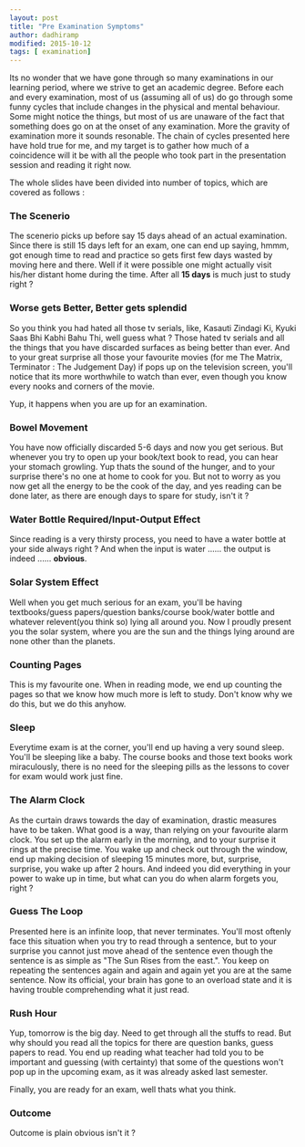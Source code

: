 ```yaml
---
layout: post
title: "Pre Examination Symptoms"
author: dadhiramp
modified: 2015-10-12
tags: [ examination]
---
```


Its no wonder that we have gone through so many examinations in our learning period, where we strive to get an academic degree. Before each and every examination, most of us (assuming all of us) do go through some funny cycles that include changes in the physical and mental behaviour. Some might notice the things, but most of us are unaware of the fact that something does go on at the onset of any examination. More the gravity of examination more it sounds resonable. The chain of cycles presented here have hold true for me, and my target is to gather how much of a coincidence will it be with all the people who took part in the presentation session and reading it right now.

<!--more-->

<script async class="speakerdeck-embed" data-id="884230903fd94a389eb2a9c431d95f84" data-ratio="1.33333333333333" src="//speakerdeck.com/assets/embed.js"></script>	

The whole slides have been divided into number of topics, which are covered as follows : 


### The Scenerio

The scenerio picks up before say 15 days ahead of an actual examination. Since there is still 15 days left for an exam, one can end up saying, hmmm, got enough time to read and practice so gets first few days wasted by moving here and there. Well if it were possible one might actually visit his/her distant home during the time. After all **15 days** is much just to study right ? 

### Worse gets Better, Better gets splendid

So you think you had hated all those tv serials, like, Kasauti Zindagi Ki, Kyuki Saas Bhi Kabhi Bahu Thi, well guess what ? Those hated tv serials and all the things that you have discarded surfaces as being better than ever. And to your great surprise all those your favourite movies (for me The Matrix, Terminator : The Judgement Day) if pops up on the television screen, you'll notice that its more worthwhile to watch than ever, even though you know every nooks and corners of the movie. 

Yup, it happens when you are up for an examination.

### Bowel Movement

You have now officially discarded 5-6 days and now you get serious. But whenever you try to open up your book/text book to read, you can hear your stomach growling. Yup thats the sound of the hunger, and to your surprise there's no one at home to cook for you. But not to worry as you now get all the energy to be the cook of the day, and yes reading can be done later, as there are enough days to spare for study, isn't it ?

### Water Bottle Required/Input-Output Effect

Since reading is a very thirsty process, you need to have a water bottle at your side always right ? And when the input is water ...... the output is indeed ...... **obvious**.

### Solar System Effect

Well when you get much serious for an exam, you'll be having textbooks/guess papers/question banks/course book/water bottle and whatever relevent(you think so) lying all around you. Now I proudly present you the solar system, where you are the sun and the things lying around are none other than the planets.

### Counting Pages

This is my favourite one. When in reading mode, we end up counting the pages so that we know how much more is left to study. Don't know why we do this, but we do this anyhow.

### Sleep 

Everytime exam is at the corner, you'll end up having a very sound sleep. You'll be sleeping like a baby. The course books and those text books work miraculously, there is no need for the sleeping pills as the lessons to cover for exam would work just fine.

### The Alarm Clock

As the curtain draws towards the day of examination, drastic measures have to be taken. What good is a way, than relying on your favourite alarm clock. You set up the alarm early in the morning, and to your surprise it rings at the precise time. You wake up and  check out through the window, end up making decision of sleeping 15 minutes more, but, surprise, surprise, you wake up after 2 hours. And indeed you did everything in your power to wake up in time, but what can you do when alarm forgets you, right ?

### Guess The Loop

Presented here is an infinite loop, that never terminates. You'll most oftenly face this situation when you try to read through a sentence, but to your surprise you cannot just move ahead of the sentence even though the sentence is as simple as "The Sun Rises from the east.". You keep on repeating the sentences again and again and again yet you are at the same sentence. Now its official, your brain has gone to an overload state and it is having trouble comprehending what it just read.

### Rush Hour

Yup, tomorrow is the big day. Need to get through all the stuffs to read. But why should you read all the topics for there are question banks, guess papers to read. You end up reading what teacher had told you to be important and guessing (with certainty) that some of the questions won't pop up in the upcoming exam, as it was already asked last semester. 

Finally, you are ready for an exam, well thats what you think.

### Outcome

Outcome is plain obvious isn't it ? 
